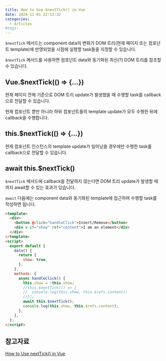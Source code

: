 ```yaml
---
title: How to Use $nextTick() in Vue
date: 2024-11-01 22:13:32
categories:
  - Articles
#tags:
---
```

`$nextTick` 메서드는 component data의 변화가 DOM 트리(현재 페이지 또는 컴포넌트 template)에 반영되었을 시점에 실행할 task들을 지정할 수 있습니다.

`$nextTick` 메서드를 사용하면 컴포넌트 data와 동기화된 최신(?) DOM 트리를 참조할 수 있습니다.

## Vue.$nextTick(() ⇒ {...})

현재 페이지 전체 기준으로 DOM 트리 update가 발생했을 때 수행할 task를 callback으로 전달할 수 있습니다.

현재 컴포넌트 뿐만 아니라 하위 컴포넌트들의 template update가 모두 수행한 뒤에 callback을 수행합니다.

## this.$nextTick(() ⇒ {...})

현재 컴포넌트 인스턴스의 template update가 일어났을 경우에만 수행한 task를 callback으로 전달할 수 있습니다.

## await this.$nextTick()

`$nextTick` 메서드에 callback을 전달하지 않는다면 DOM 트리 update가 발생할 때까지 await할 수 있는 효과가 있습니다.

`await` 다음에는 component data와 동기화된 template에 접근하여 수행할 task를 작성하면 됩니다.

```html
<template>
  <div>
    <button @click="handleClick">Insert/Remove</button>
    <div v-if="show" ref="content">I am an element</div>
  </div>
</template>
<script>
  export default {
    data() {
      return {
        show: true,
      };
    },
    methods: {
      async handleClick() {
        this.show = !this.show;
        //this.$nextTick(() => {
        //  console.log(this.show, this.$refs.content);
        //});
        await this.$nextTick();
        console.log(this.show, this.$refs.content);
      },
    },
  };
</script>
```

## 참고자료

[How to Use nextTick() in Vue](https://dmitripavlutin.com/vue-next-tick/)

